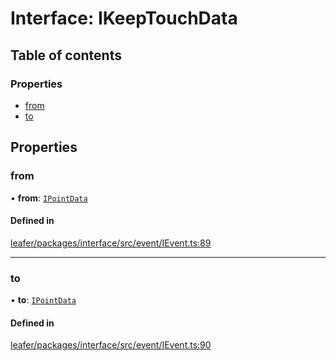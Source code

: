 # Interface: IKeepTouchData

## Table of contents

### Properties

- [from](IKeepTouchData.md#from)
- [to](IKeepTouchData.md#to)

## Properties

### from

• **from**: [`IPointData`](IPointData.md)

#### Defined in

[leafer/packages/interface/src/event/IEvent.ts:89](https://github.com/leaferjs/leafer/blob/27a24ec/packages/interface/src/event/IEvent.ts#L89)

___

### to

• **to**: [`IPointData`](IPointData.md)

#### Defined in

[leafer/packages/interface/src/event/IEvent.ts:90](https://github.com/leaferjs/leafer/blob/27a24ec/packages/interface/src/event/IEvent.ts#L90)
